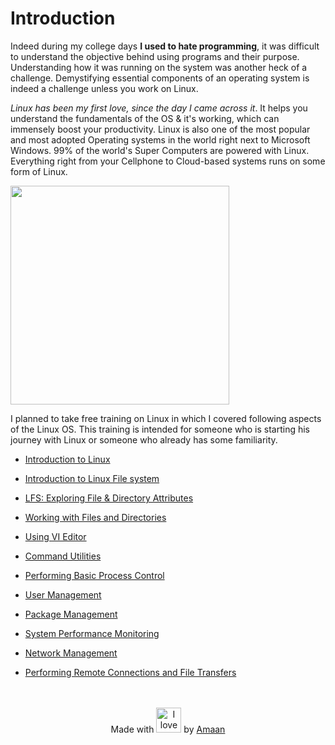 # Introduction

Indeed during my college days **I used to hate programming**, it was difficult to understand the objective behind using programs and their purpose. Understanding how it was running on the system was another heck of a challenge. Demystifying essential components of an operating system is indeed a challenge unless you work on Linux.


*Linux has been my first love, since the day I came across it*. It helps you understand the fundamentals of the OS & it's working, which can immensely boost your productivity. Linux is also one of the most popular and most adopted Operating systems in the world right next to Microsoft Windows. 99% of the world's Super Computers are powered with Linux. Everything right from your Cellphone to Cloud-based systems runs on some form of Linux.

<img src="https://global-uploads.webflow.com/5d71c5b5ed21579fe7c3535a/5e4b3d5264f7f54d7b331ac2_server-operating-system-market-share-2018.png" height="350"></img>

I planned to take free training on Linux in which I covered following aspects of the Linux OS. This training is intended for someone who is starting his journey with Linux or someone who already has some familiarity.

- [Introduction to Linux](Training_Day1.md)

- [Introduction to Linux File system](Training_Day2.md)

- [LFS: Exploring File & Directory Attributes](Training_Day3.md)

- [Working with Files and Directories](Training_Day4.md)

- [Using VI Editor](Training_Day6.md)

- [Command Utilities](Training_Day5.md)

- [Performing Basic Process Control](Training_Day7.md)

- [User Management](Training_Day7.md)

- [Package Management](Training_Day8.md)

- [System Performance Monitoring](Training_Day8.md)

- [Network Management](Training_Day9.md)

- [Performing Remote Connections and File Transfers](Training_Day9.md)


<br>
<br>

<div align="center">Made with <img src="https://image.flaticon.com/icons/svg/860/860906.svg" width="40" height="40" title="I love balloons!"> by <a href="https://about.me/amaankhan4u" target="_blank">Amaan</a></div>
